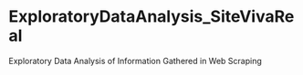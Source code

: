 # ExploratoryDataAnalysis_SiteVivaReal
Exploratory Data Analysis of Information Gathered in Web Scraping
